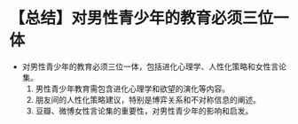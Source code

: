 # 【总结】对男性青少年的教育必须三位一体

-   对男性青少年的教育必须三位一体，包括进化心理学、人性化策略和女性言论集。
    1.  男性青少年教育需包含进化心理学和欲望的演化等内容。
    2.  朋友间的人性化策略建议，特别是博弈关系和不对称信息的阐述。
    3.  豆瓣、微博女性言论集的重要性，对男性青少年的影响和启发。